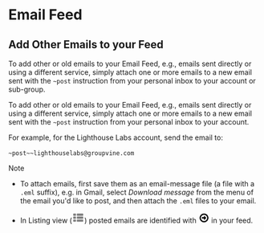 # Email Feed

<span id="gv-4feed-5feedpost"></span>
## Add Other Emails to your Feed

<span class="sub g4s">

To add other or old emails to your Email Feed, e.g., emails sent directly or
using a different service, simply attach one or more emails to a new
email sent with the `~post` instruction from your personal inbox to your account or sub-group.

</span> <!-- sub g4s -->

<span class="free">

To add other or old emails to your Email Feed, e.g., emails sent directly or
using a different service, simply attach one or more emails to a new
email sent with the `~post` instruction from your personal inbox to your account.

</span> <!-- free -->

For example, for the Lighthouse Labs account, send the email to:

```
~post~~lighthouselabs@groupvine.com
```

Note

* To attach emails, first save them as an
email-message file (a file with a `.eml` suffix), e.g. in Gmail, select *Download message* from the menu of the email you'd like to post, 
and then attach the `.eml` files to your email.  

* In Listing view (<img src="/docimages/listing-view-icon.png" height="22">) posted emails are identified with <img src="/docimages/feed-post-icon.png" height="22"> in your feed.


